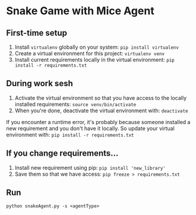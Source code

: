 # Snake Game with Mice Agent 

## First-time setup 
1. Install `virtualenv` globally on your system: `pip install virtualenv`
2. Create a virtual environment for this project: `virtualenv venv`
3. Install current requirements locally in the virtual environment: `pip install -r requirements.txt`

## During work sesh
1. Activate the virtual environment so that you have access to the locally installed requirements: `source venv/bin/activate`
2. When you're done, deactivate the virtual environment with: `deactivate`

If you encounter a runtime error, it's probably because someone installed a new requirement and you don't have it locally. So update your virtual environment with: `pip install -r requirements.txt` 

## If you change requirements...  
1. Install new requirement using pip: `pip install 'new_library'`
2. Save them so that we have access: `pip freeze > requirements.txt`

## Run 
`python snakeAgent.py -s <agentType>`
